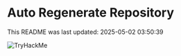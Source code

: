 # Auto Regenerate Repository

This README was last updated: 2025-05-02 03:50:39

 ![TryHackMe](https://tryhackme.com/badge/533634)
